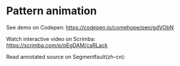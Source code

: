 # Pattern animation

See demo on Codepen: https://codepen.io/comehope/pen/gdVObN

Watch interactive video on Scrimba: https://scrimba.com/p/pEgDAM/caRLack

Read annotated source on Segmentfault(zh-cn): 